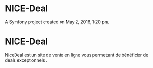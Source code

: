 NICE-Deal
==========

A Symfony project created on May 2, 2016, 1:20 pm.
# NICE-Deal

NiceDeal est un site de vente en ligne vous permettant de bénéficier de deals exceptionnels .